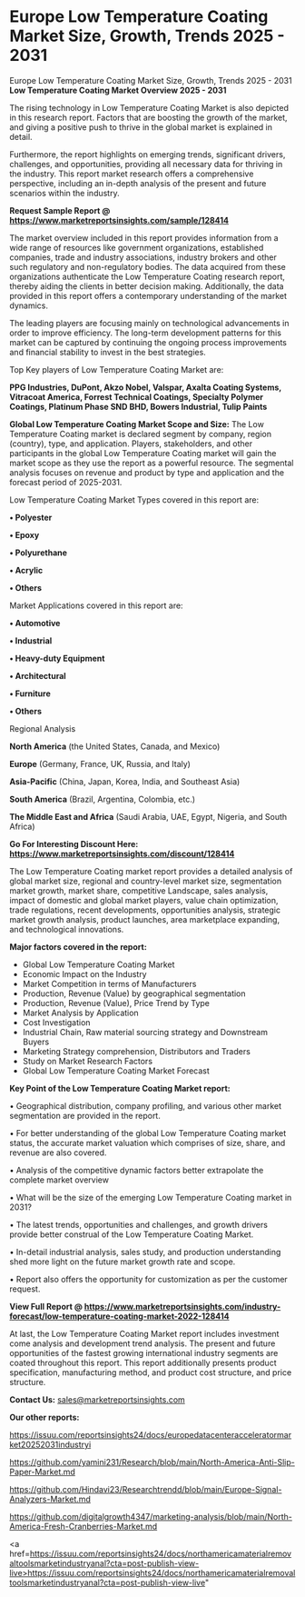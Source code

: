 # Europe Low Temperature Coating Market Size, Growth, Trends 2025 - 2031
 Europe Low Temperature Coating Market Size, Growth, Trends 2025 - 2031
<Strong> Low Temperature Coating Market Overview 2025 - 2031</strong>

The rising technology in Low Temperature Coating Market is also depicted in this research report. Factors that are boosting the growth of the market, and giving a positive push to thrive in the global market is explained in detail.

Furthermore, the report highlights on emerging trends, significant drivers, challenges, and opportunities, providing all necessary data for thriving in the industry. This report market research offers a comprehensive perspective, including an in-depth analysis of the present and future scenarios within the industry.

<strong>Request Sample Report @ <a href=https://www.marketreportsinsights.com/sample/128414>https://www.marketreportsinsights.com/sample/128414</a></strong>

The market overview included in this report provides information from a wide range of resources like government organizations, established companies, trade and industry associations, industry brokers and other such regulatory and non-regulatory bodies. The data acquired from these organizations authenticate the Low Temperature Coating research report, thereby aiding the clients in better decision making. Additionally, the data provided in this report offers a contemporary understanding of the market dynamics.

The leading players are focusing mainly on technological advancements in order to improve efficiency. The long-term development patterns for this market can be captured by continuing the ongoing process improvements and financial stability to invest in the best strategies.

Top Key players of Low Temperature Coating Market are:

<strong>PPG Industries, DuPont, Akzo Nobel, Valspar, Axalta Coating Systems, Vitracoat America, Forrest Technical Coatings, Specialty Polymer Coatings, Platinum Phase SND BHD, Bowers Industrial, Tulip Paints</strong>

<strong><b>Global Low Temperature Coating Market Scope and Size:</b></strong>
The Low Temperature Coating market is declared segment by company, region (country), type, and application. Players, stakeholders, and other participants in the global Low Temperature Coating market will gain the market scope as they use the report as a powerful resource. The segmental analysis focuses on revenue and product by type and application and the forecast period of 2025-2031.

Low Temperature Coating Market Types covered in this report are:

<strong>• Polyester

• Epoxy

• Polyurethane

• Acrylic

• Others</strong>

Market Applications covered in this report are:

<strong>• Automotive

• Industrial

• Heavy-duty Equipment

• Architectural

• Furniture

• Others</strong> 

Regional Analysis

<strong>North America</strong> (the United States, Canada, and Mexico)

<strong>Europe</strong> (Germany, France, UK, Russia, and Italy)

<strong>Asia-Pacific</strong> (China, Japan, Korea, India, and Southeast Asia)

<strong>South America</strong> (Brazil, Argentina, Colombia, etc.)

<strong>The Middle East and Africa</strong> (Saudi Arabia, UAE, Egypt, Nigeria, and South Africa)

<strong>Go For Interesting Discount Here: <a href=https://www.marketreportsinsights.com/discount/128414>https://www.marketreportsinsights.com/discount/128414</a></strong>

The Low Temperature Coating market report provides a detailed analysis of global market size, regional and country-level market size, segmentation market growth, market share, competitive Landscape, sales analysis, impact of domestic and global market players, value chain optimization, trade regulations, recent developments, opportunities analysis, strategic market growth analysis, product launches, area marketplace expanding, and technological innovations.

<strong><b>Major factors covered in the report:</b></strong>
<ul>
  <li>Global Low Temperature Coating Market </li>
  <li>Economic Impact on the Industry</li>
  <li>Market Competition in terms of Manufacturers</li>
  <li>Production, Revenue (Value) by geographical segmentation</li>
  <li>Production, Revenue (Value), Price Trend by Type</li>
  <li>Market Analysis by Application</li>
  <li>Cost Investigation</li>
  <li>Industrial Chain, Raw material sourcing strategy and Downstream Buyers</li>
  <li>Marketing Strategy comprehension, Distributors and Traders</li>
  <li>Study on Market Research Factors</li>
  <li>Global Low Temperature Coating Market Forecast</li>
</ul>

<strong><b>Key Point of the Low Temperature Coating Market report:</b></strong>

• Geographical distribution, company profiling, and various other market segmentation are provided in the report.

• For better understanding of the global Low Temperature Coating market status, the accurate market valuation which comprises of size, share, and revenue are also covered.

• Analysis of the competitive dynamic factors better extrapolate the complete market overview

• What will be the size of the emerging Low Temperature Coating market in 2031?

• The latest trends, opportunities and challenges, and growth drivers provide better construal of the Low Temperature Coating Market.

• In-detail industrial analysis, sales study, and production understanding shed more light on the future market growth rate and scope.

• Report also offers the opportunity for customization as per the customer request.

<strong><b>View Full Report @ <a href=https://www.marketreportsinsights.com/industry-forecast/low-temperature-coating-market-2022-128414>https://www.marketreportsinsights.com/industry-forecast/low-temperature-coating-market-2022-128414</a></b></strong>


At last, the Low Temperature Coating Market report includes investment come analysis and development trend analysis. The present and future opportunities of the fastest growing international industry segments are coated throughout this report. This report additionally presents product specification, manufacturing method, and product cost structure, and price structure.

<strong>Contact Us:</strong>
sales@marketreportsinsights.com

<strong>Our other reports:</strong>

<a href=https://issuu.com/reportsinsights24/docs/europedatacenteracceleratormarket20252031industryi>https://issuu.com/reportsinsights24/docs/europedatacenteracceleratormarket20252031industryi</a>

<a href=https://github.com/yamini231/Research/blob/main/North-America-Anti-Slip-Paper-Market.md>https://github.com/yamini231/Research/blob/main/North-America-Anti-Slip-Paper-Market.md</a>

<a href=https://github.com/Hindavi23/Researchtrendd/blob/main/Europe-Signal-Analyzers-Market.md>https://github.com/Hindavi23/Researchtrendd/blob/main/Europe-Signal-Analyzers-Market.md</a>

<a href=https://github.com/digitalgrowth4347/marketing-analysis/blob/main/North-America-Fresh-Cranberries-Market.md>https://github.com/digitalgrowth4347/marketing-analysis/blob/main/North-America-Fresh-Cranberries-Market.md</a>

<a href=https://issuu.com/reportsinsights24/docs/northamericamaterialremovaltoolsmarketindustryanal?cta=post-publish-view-live>https://issuu.com/reportsinsights24/docs/northamericamaterialremovaltoolsmarketindustryanal?cta=post-publish-view-live</a>"
